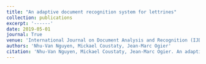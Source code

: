 ```yaml
---
title: "An adaptive document recognition system for lettrines"
collection: publications
excerpt: '------'
date: 2019-05-01
journal: True
venue: 'International Journal on Document Analysis and Recognition (IJDAR)'
authors: 'Nhu-Van Nguyen, Mickael Coustaty, Jean-Marc Ogier'
citation: 'Nhu-Van Nguyen, Mickael Coustaty, Jean-Marc Ogier. An adaptive document recognition system for lettrines. (2019) <i>International Journal on Document Analysis and Recognition (IJDAR)</i>, 1-14. <b>(SRJ ranking : Q2)</b>'
---
```

